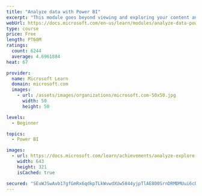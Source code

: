 ```yaml
---
title: "Analyze data with Power BI"
excerpt: "This module goes beyond viewing and exploring your content and explains how to interact with it by working with reports and dashboards to uncover and share new business insights."
webUrl: https://docs.microsoft.com/en-us/learn/modules/analyze-data-power-bi/
type: course
price: Free
length: PT60M
ratings:
  count: 6244
  average: 4.6961884
heat: 67

provider:
  name: Microsoft Learn
  domain: microsoft.com
  images:
    - url: /assets/images/organizations/microsoft.com-50x50.jpg
      width: 50
      height: 50

levels:
  - Beginner

topics:
  - Power BI

images:
  - url: https://docs.microsoft.com/learn/achievements/analyze-explore-data-power-bi-social.png
    width: 643
    height: 321
    isCached: true

secured: "SEuWJSwAvb17gfGmRx6qdkpTLkWvwdXUw5844yjpTlAE800SrnDRMDMUui6cDBpUXk7sCbLRtn9Tl9ecP6mBB4SLcSmIapl2sGupxhPdBQVZyPZoFM3Ngyyh7IOFrauYLFUC5jaVaeflJdvxhZZVyPXrs5WyMpSlOmzCgc1xLuBLCsaZ/30GrD21s1hrMmsCES31ihZyJH/5j2zkkpDzKtxkyVQsG7rFbRyOagDCxWLb9CrfxoqCE/8f8vs4Hy8eaf9GG3P+c/berkluMqfzOf3y4OMfsZA9TSb8Rm4HyjIA26K1TmpLSmYWCSOWjIL7pOaXaQbbAr2ZVY+PheHUBktCZjoeT8ZC5s/GkD/YmHjj+VCotvlrwN/K4jdE/Kyds2xEv4OjKqjYRGtVbUrEpx91h7v3CoYCMWQ0hHPLrzs=;5QtVSHuo8skmsVp51/VEFw=="
---
```


